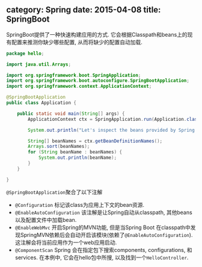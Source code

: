 category: Spring
date: 2015-04-08
title: SpringBoot 
---
SpringBoot提供了一种快速构建应用的方式. 它会根据Classpath和beans上的现有配置来推测你缺少哪些配置, 从而将缺少的配置自动加载.

```java
package hello;

import java.util.Arrays;

import org.springframework.boot.SpringApplication;
import org.springframework.boot.autoconfigure.SpringBootApplication;
import org.springframework.context.ApplicationContext;

@SpringBootApplication
public class Application {

    public static void main(String[] args) {
        ApplicationContext ctx = SpringApplication.run(Application.class, args);

        System.out.println("Let's inspect the beans provided by Spring Boot:");

        String[] beanNames = ctx.getBeanDefinitionNames();
        Arrays.sort(beanNames);
        for (String beanName : beanNames) {
            System.out.println(beanName);
        }
    }

}
```
`@SpringBootApplication`聚合了以下注解
* `@Configuration` 标记该class为应用上下文的bean资源.
* `@EnableAutoConfiguration` 该注解是让Spring自动从classpath, 其他beans以及配置文件中加载bean. 
* `@EnableWebMvc` 开启Spring的MVN功能, 但是当Spring Boot 在classpath中发现SpringMVN依赖后会自动开启该模块(依赖了`@EnableAutoConfiguration`). 这注解会将当前应用作为一个web应用启动.
* `@ComponentScan` Spring 会在指定包下搜索components, configurations, 和services. 在本例中, 它会在hello包中所搜, 以及找到一个`HelloController`.

